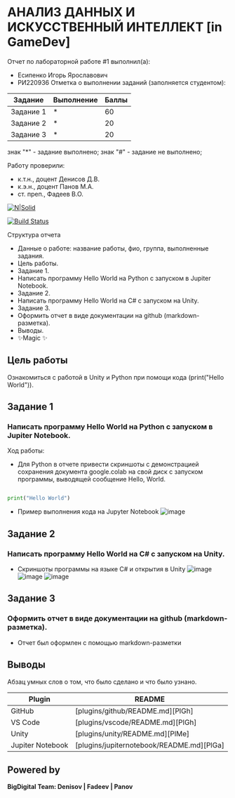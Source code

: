 # АНАЛИЗ ДАННЫХ И ИСКУССТВЕННЫЙ ИНТЕЛЛЕКТ [in GameDev]
Отчет по лабораторной работе #1 выполнил(а):
- Есипенко Игорь Ярославович
- РИ220936
Отметка о выполнении заданий (заполняется студентом):

| Задание | Выполнение | Баллы |
| ------ | ------ | ------ |
| Задание 1 | * | 60 |
| Задание 2 | * | 20 |
| Задание 3 | * | 20 |

знак "*" - задание выполнено; знак "#" - задание не выполнено;

Работу проверили:
- к.т.н., доцент Денисов Д.В.
- к.э.н., доцент Панов М.А.
- ст. преп., Фадеев В.О.

[![N|Solid](https://cldup.com/dTxpPi9lDf.thumb.png)](https://nodesource.com/products/nsolid)

[![Build Status](https://travis-ci.org/joemccann/dillinger.svg?branch=master)](https://travis-ci.org/joemccann/dillinger)

Структура отчета

- Данные о работе: название работы, фио, группа, выполненные задания.
- Цель работы.
- Задание 1.
- Написать программу Hello World на Python с запуском в Jupiter Notebook.
- Задание 2.
- Написать программу Hello World на C# с запуском на Unity.
- Задание 3.
- Оформить отчет в виде документации на github (markdown-разметка).
- Выводы.
- ✨Magic ✨

## Цель работы
Ознакомиться с работой в Unity и Python при помощи кода (print("Hello World")).

## Задание 1
### Написать программу Hello World на Python с запуском в Jupiter Notebook.
Ход работы:
- Для Python в отчете привести скриншоты с демонстрацией сохранения документа google.colab на свой диск с запуском программы, выводящей сообщение Hello, World.

```py

print("Hello World")

```
- Пример выполнения кода на Jupyter Notebook
![image](https://github.com/Yeager07/DA-in-GameDev-lab1/assets/127008112/cee99a71-49f3-436c-bddb-f607f83983a2)



## Задание 2
### Написать программу Hello World на C# с запуском на Unity.

- Скриншоты программы на языке C# и открытия в Unity
![image](https://github.com/Yeager07/DA-in-GameDev-lab1/assets/127008112/0bc251d2-3162-4762-bf96-5608ded171db)
![image](https://github.com/Yeager07/DA-in-GameDev-lab1/assets/127008112/07c16d15-49bb-4c30-94e1-8af13a86734f)
![image](https://github.com/Yeager07/DA-in-GameDev-lab1/assets/127008112/800478fd-4cdb-43bb-9edd-b41dd5412da8)


## Задание 3
### Оформить отчет в виде документации на github (markdown-разметка).

- Отчет был оформлен с помощью markdown-разметки

## Выводы

Абзац умных слов о том, что было сделано и что было узнано.

| Plugin | README |
| ------ | ------ |
| GitHub | [plugins/github/README.md][PlGh] |
| VS Code | [plugins/vscode/README.md][PlGh] |
| Unity | [plugins/unity/README.md][PlMe] |
| Jupiter Notebook | [plugins/jupiternotebook/README.md][PlGa] |

## Powered by

**BigDigital Team: Denisov | Fadeev | Panov**
